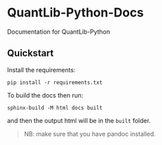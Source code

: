 # QuantLib-Python-Docs

Documentation for QuantLib-Python

## Quickstart

Install the requirements:

    pip install -r requirements.txt

To build the docs then run:

    sphinx-build -M html docs built

and then the output html will be in the `built` folder.

> NB: make sure that you have pandoc installed.
